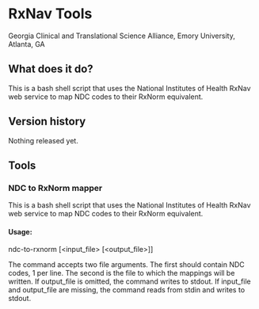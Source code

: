 # RxNav Tools
Georgia Clinical and Translational Science Alliance, Emory University, Atlanta, GA

## What does it do?
This is a bash shell script that uses the National Institutes of Health RxNav web service to map NDC codes to their RxNorm equivalent.

## Version history
Nothing released yet.

## Tools
### NDC to RxNorm mapper
This is a bash shell script that uses the National Institutes of Health RxNav web service to map NDC codes to their RxNorm equivalent.

#### Usage:
ndc-to-rxnorm [<input_file> [<output_file>]]

The command accepts two file arguments. The first should contain NDC codes, 1 per line. The second is the file to which the mappings will be written. If output_file is omitted, the command writes to stdout. If input_file and output_file are missing, the command reads from stdin and writes to stdout.

